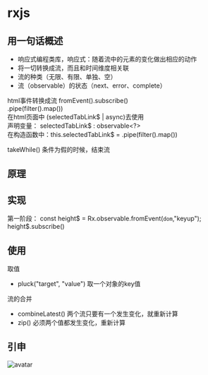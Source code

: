 # rxjs

## 用一句话概述
- 响应式编程类库，响应式：随着流中的元素的变化做出相应的动作  
- 将一切转换成流，而且和时间维度相关联  
- 流的种类（无限、有限、单独、空）
- 流（observable）的状态（next、error、complete）

html事件转换成流 fromEvent().subscribe()   
.pipe(filter().map())  
在html页面中 (selectedTabLink$ | async)去使用   
声明变量： selectedTabLink$ : observable<?>   
在构造函数中：this.selectedTabLink$ = .pipe(filter().map())  


takeWhile() 条件为假的时候，结束流
## 原理

## 实现
第一阶段：
const height$ = Rx.observable.fromEvent(`dom`,"keyup");
height$.subscribe()

## 使用
取值
- pluck("target", "value") 取一个对象的key值

流的合并
- combineLatest() 两个流只要有一个发生变化，就重新计算
- zip() 必须两个值都发生变化，重新计算

## 引申

![avatar](./img/20190805213129.png)
